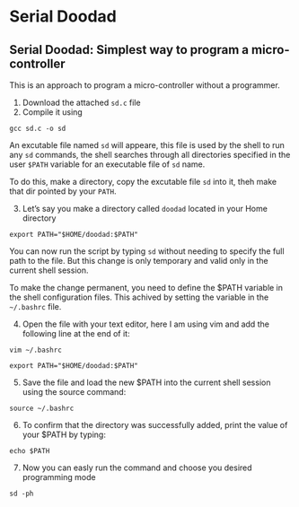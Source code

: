 # Serial Doodad
##  Serial Doodad: Simplest way to program a micro-controller

This is an approach to program a micro-controller without a programmer.

1. Download the attached `sd.c` file
2. Compile it using 
```
gcc sd.c -o sd
```
An excutable file named `sd` will appeare, this file is used by the shell to run any `sd` commands, the shell searches through all directories specified in the user `$PATH` variable for an executable file of `sd` name.

To do this, make a directory, copy the excutable file `sd` into it, theh make that dir pointed by your `PATH`.

3. Let’s say you make a directory called `doodad` located in your Home directory
```
export PATH="$HOME/doodad:$PATH"
```
You can now run the script by typing `sd` without needing to specify the full path to the file. But this change is only temporary and valid only in the current shell session.

To make the change permanent, you need to define the $PATH variable in the shell configuration files. This achived by setting the variable in the `~/.bashrc` file. 

4. Open the file with your text editor, here I am using vim  and add the following line at the end of it:
```
vim ~/.bashrc
```
```
export PATH="$HOME/doodad:$PATH"
```
5. Save the file and load the new $PATH into the current shell session using the source command:
```
source ~/.bashrc
```
6. To confirm that the directory was successfully added, print the value of your $PATH by typing:
```
echo $PATH
```
7. Now you can easly run the command and choose you desired programming mode 
```
sd -ph
```
